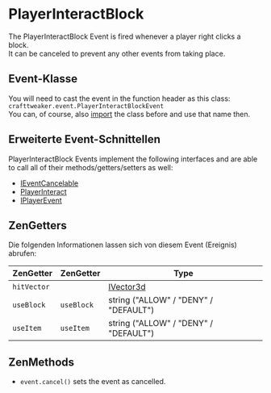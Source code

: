 # PlayerInteractBlock

The PlayerInteractBlock Event is fired whenever a player right clicks a block.  
It can be canceled to prevent any other events from taking place.

## Event-Klasse

You will need to cast the event in the function header as this class:  
`crafttweaker.event.PlayerInteractBlockEvent`  
You can, of course, also [import](/AdvancedFunctions/Import/) the class before and use that name then.

## Erweiterte Event-Schnittellen

PlayerInteractBlock Events implement the following interfaces and are able to call all of their methods/getters/setters as well:

- [IEventCancelable](/Vanilla/Events/Events/IEventCancelable/)
- [PlayerInteract](/Vanilla/Events/Events/PlayerInteract/)
- [IPlayerEvent](/Vanilla/Events/Events/IPlayerEvent/)

## ZenGetters

Die folgenden Informationen lassen sich von diesem Event (Ereignis) abrufen:

| ZenGetter   | ZenGetter  | Type                                   |
| ----------- | ---------- | -------------------------------------- |
| `hitVector` |            | [IVector3d](/Vanilla/World/IVector3d/) |
| `useBlock`  | `useBlock` | string ("ALLOW" / "DENY" / "DEFAULT")  |
| `useItem`   | `useItem`  | string ("ALLOW" / "DENY" / "DEFAULT")  |

## ZenMethods

- `event.cancel()` sets the event as cancelled.
